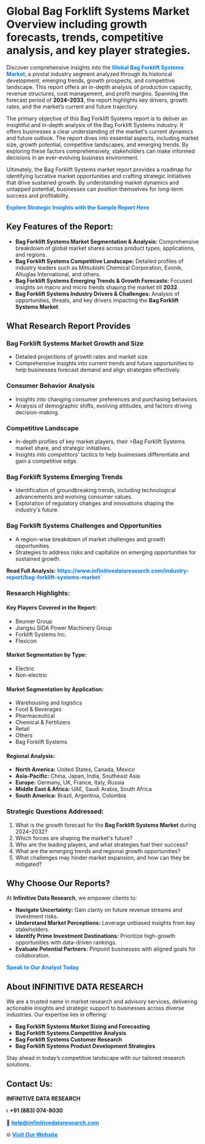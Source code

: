 <h1>Global Bag Forklift Systems Market Overview including growth forecasts, trends, competitive analysis, and key player strategies.</h1>
<p>
Discover comprehensive insights into the 
<a href="https://www.infinitivedataresearch.com/industry-report/bag-forklift-systems-market" rel="dofollow" style="color: #007BFF; text-decoration: none;"><strong>Global Bag Forklift Systems Market</strong></a>, a pivotal industry segment analyzed through its historical development, emerging trends, growth prospects, and competitive landscape. This report offers an in-depth analysis of production capacity, revenue structures, cost management, and profit margins. Spanning the forecast period of <strong>2024–2033</strong>, the report highlights key drivers, growth rates, and the market’s current and future trajectory.
</p>
<p>
The primary objective of this Bag Forklift Systems report is to deliver an insightful and in-depth analysis of the Bag Forklift Systems industry. It offers businesses a clear understanding of the market's current dynamics and future outlook. The report dives into essential aspects, including market size, growth potential, competitive landscapes, and emerging trends. By exploring these factors comprehensively, stakeholders can make informed decisions in an ever-evolving business environment.
</p>
<p>
Ultimately, the Bag Forklift Systems market report provides a roadmap for identifying lucrative market opportunities and crafting strategic initiatives that drive sustained growth. By understanding market dynamics and untapped potential, businesses can position themselves for long-term success and profitability.
</p>
<p>
<a href="https://www.infinitivedataresearch.com/request-sample/reportId=104164" style="color: #007BFF; text-decoration: none;"><strong>Explore Strategic Insights with the Sample Report Here</strong></a>
</p>

<h2>Key Features of the Report:</h2>
<ul>
<li><strong>Bag Forklift Systems Market Segmentation & Analysis:</strong> Comprehensive breakdown of global market shares across product types, applications, and regions.</li>
<li><strong>Bag Forklift Systems Competitive Landscape:</strong> Detailed profiles of industry leaders such as Mitsubishi Chemical Corporation, Evonik, Altuglas International, and others.</li>
<li><strong>Bag Forklift Systems Emerging Trends & Growth Forecasts:</strong> Focused insights on macro and micro trends shaping the market till <strong>2032</strong>.</li>
<li><strong>Bag Forklift Systems Industry Drivers & Challenges:</strong> Analysis of opportunities, threats, and key drivers impacting the <strong>Bag Forklift Systems Market</strong>.</li>
</ul>

<h2>What Research Report Provides</h2>
<h3>Bag Forklift Systems Market Growth and Size</h3>
<ul>
<li>Detailed projections of growth rates and market size.</li>
<li>Comprehensive insights into current trends and future opportunities to help businesses forecast demand and align strategies effectively.</li>
</ul>

<h3>Consumer Behavior Analysis</h3>
<ul>
<li>Insights into changing consumer preferences and purchasing behaviors.</li>
<li>Analysis of demographic shifts, evolving attitudes, and factors driving decision-making.</li>
</ul>

<h3>Competitive Landscape</h3>
<ul>
<li>In-depth profiles of key market players, their >Bag Forklift Systems market share, and strategic initiatives.</li>
<li>Insights into competitors' tactics to help businesses differentiate and gain a competitive edge.</li>
</ul>

<h3>Bag Forklift Systems Emerging Trends</h3>
<ul>
<li>Identification of groundbreaking trends, including technological advancements and evolving consumer values.</li>
<li>Exploration of regulatory changes and innovations shaping the industry's future.</li>
</ul>

<h3>Bag Forklift Systems Challenges and Opportunities</h3>
<ul>
<li>A region-wise breakdown of market challenges and growth opportunities.</li>
<li>Strategies to address risks and capitalize on emerging opportunities for sustained growth.</li>
</ul>
<p><strong>Read Full Analysis:</strong> <a href="https://www.infinitivedataresearch.com/industry-report/bag-forklift-systems-market" rel="dofollow" style="color: #007BFF; text-decoration: none;"><strong>https://www.infinitivedataresearch.com/industry-report/bag-forklift-systems-market</strong></a></p>
<h3>Research Highlights:</h3>
<h4>Key Players Covered in the Report:</h4>
<ul><li>Beumer Group</li><li>Jiangsu SIDA Power Machinery Group</li><li>Forklift Systems Inc.</li><li>Flexicon</li></ul>
<h4>Market Segmentation by Type:</h4>
<ul><li>Electric</li><li>Non-electric</li></ul>
<h4>Market Segmentation by Application:</h4>
<ul><li>Warehousing and logistics</li><li>Food &amp; Beverages</li><li>Pharmaceutical</li><li>Chemical &amp; Fertilizers</li><li>Retail</li><li>Others</li><li>Bag Forklift Systems</li></ul>

<h4>Regional Analysis:</h4>
<ul>
<li><strong>North America:</strong> United States, Canada, Mexico</li>
<li><strong>Asia-Pacific:</strong> China, Japan, India, Southeast Asia</li>
<li><strong>Europe:</strong> Germany, UK, France, Italy, Russia</li>
<li><strong>Middle East & Africa:</strong> UAE, Saudi Arabia, South Africa</li>
<li><strong>South America:</strong> Brazil, Argentina, Colombia</li>
</ul>

<h3>Strategic Questions Addressed:</h3>
<ol>
<li>What is the growth forecast for the <strong>Bag Forklift Systems Market</strong> during 2024–2032?</li>
<li>Which forces are shaping the market's future?</li>
<li>Who are the leading players, and what strategies fuel their success?</li>
<li>What are the emerging trends and regional growth opportunities?</li>
<li>What challenges may hinder market expansion, and how can they be mitigated?</li>
</ol>

<h2>Why Choose Our Reports?</h2>
<p>At <strong>Infinitive Data Research</strong>, we empower clients to:</p>
<ul>
<li><strong>Navigate Uncertainty:</strong> Gain clarity on future revenue streams and investment risks.</li>
<li><strong>Understand Market Perceptions:</strong> Leverage unbiased insights from key stakeholders.</li>
<li><strong>Identify Prime Investment Destinations:</strong> Prioritize high-growth opportunities with data-driven rankings.</li>
<li><strong>Evaluate Potential Partners:</strong> Pinpoint businesses with aligned goals for collaboration.</li>
</ul>
<p><a href="https://www.infinitivedataresearch.com/industry-report/bag-forklift-systems-market" rel="dofollow" style="color: #007BFF; text-decoration: none;"><strong>Speak to Our Analyst Today</strong></a></p>

<h2>About INFINITIVE DATA RESEARCH</h2>
<p>We are a trusted name in market research and advisory services, delivering actionable insights and strategic support to businesses across diverse industries. Our expertise lies in offering:</p>
<ul>
<li><strong>Bag Forklift Systems Market Sizing and Forecasting</strong></li>
<li><strong>Bag Forklift Systems Competitive Analysis</strong></li>
<li><strong>Bag Forklift Systems Customer Research</strong></li>
<li><strong>Bag Forklift Systems Product Development Strategies</strong></li>
</ul>
<p>Stay ahead in today’s competitive landscape with our tailored research solutions.</p>

<h2>Contact Us:</h2>
<p><strong>INFINITIVE DATA RESEARCH</strong></p>
<p>📞 <strong>+91 (883) 074-8030</strong></p>
<p>📧 <strong><a href="mailto:help@infinitivedataresearch.com" style="color: #007BFF;">help@infinitivedataresearch.com</a></strong></p>
<p>🌐 <strong><a href="https://www.infinitivedataresearch.com" rel="dofollow" style="color: #007BFF;">Visit Our Website</a></strong></p>